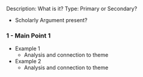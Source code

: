 Description: What is it?
Type: Primary or Secondary?
- Scholarly Argument present?
### 1 - Main Point 1
- Example 1
	- Analysis and connection to theme
- Example 2
	- Analysis and connection to theme